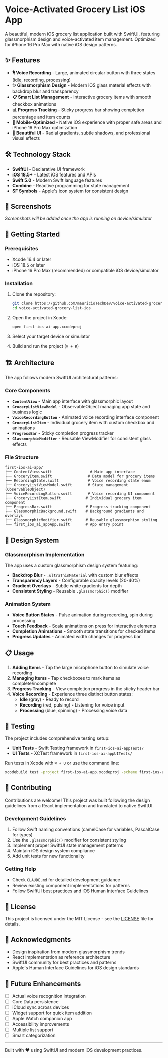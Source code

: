 # Voice-Activated Grocery List iOS App

A beautiful, modern iOS grocery list application built with SwiftUI, featuring glassmorphism design and voice-activated item management. Optimized for iPhone 16 Pro Max with native iOS design patterns.

## ✨ Features

- **🎙️ Voice Recording** - Large, animated circular button with three states (idle, recording, processing)
- **✨ Glassmorphism Design** - Modern iOS glass material effects with backdrop blur and transparency
- **📋 Smart List Management** - Interactive grocery items with smooth checkbox animations
- **📊 Progress Tracking** - Sticky progress bar showing completion percentage and item counts
- **📱 Mobile-Optimized** - Native iOS experience with proper safe areas and iPhone 16 Pro Max optimization
- **🎨 Beautiful UI** - Radial gradients, subtle shadows, and professional visual effects

## 🛠 Technology Stack

- **SwiftUI** - Declarative UI framework
- **iOS 18.5+** - Latest iOS features and APIs
- **Swift 5.0** - Modern Swift language features
- **Combine** - Reactive programming for state management
- **SF Symbols** - Apple's icon system for consistent design

## 📱 Screenshots

*Screenshots will be added once the app is running on device/simulator*

## 🚀 Getting Started

### Prerequisites

- Xcode 16.4 or later
- iOS 18.5 or later
- iPhone 16 Pro Max (recommended) or compatible iOS device/simulator

### Installation

1. Clone the repository:
   ```bash
   git clone https://github.com/mauricioTechDev/voice-activated-grocery-list-ios.git
   cd voice-activated-grocery-list-ios
   ```

2. Open the project in Xcode:
   ```bash
   open first-ios-ai-app.xcodeproj
   ```

3. Select your target device or simulator

4. Build and run the project (`⌘ + R`)

## 🏗 Architecture

The app follows modern SwiftUI architectural patterns:

### Core Components

- **`ContentView`** - Main app interface with glassmorphic layout
- **`GroceryListViewModel`** - ObservableObject managing app state and business logic
- **`VoiceRecordingButton`** - Animated voice recording interface component
- **`GroceryListItem`** - Individual grocery item with custom checkbox and animations
- **`ProgressBar`** - Sticky completion progress tracker
- **`GlassmorphicModifier`** - Reusable ViewModifier for consistent glass effects

### File Structure

```
first-ios-ai-app/
├── ContentView.swift                 # Main app interface
├── GroceryItem.swift                # Data model for grocery items
├── RecordingState.swift             # Voice recording state enum
├── GroceryListViewModel.swift       # State management (ObservableObject)
├── VoiceRecordingButton.swift       # Voice recording UI component
├── GroceryListItem.swift           # Individual grocery item component
├── ProgressBar.swift               # Progress tracking component
├── GlassmorphicBackground.swift    # Background gradients and overlays
├── GlassmorphicModifier.swift      # Reusable glassmorphism styling
└── first_ios_ai_appApp.swift       # App entry point
```

## 🎨 Design System

### Glassmorphism Implementation

The app uses a custom glassmorphism design system featuring:

- **Backdrop Blur** - `.ultraThinMaterial` with custom blur effects
- **Transparency Layers** - Configurable opacity levels (20-40%)
- **Gradient Overlays** - Subtle white gradients for depth
- **Consistent Styling** - Reusable `.glassmorphic()` modifier

### Animation System

- **Voice Button States** - Pulse animation during recording, spin during processing
- **Touch Feedback** - Scale animations on press for interactive elements
- **Completion Animations** - Smooth state transitions for checked items
- **Progress Updates** - Animated width changes for progress bar

## 📋 Usage

1. **Adding Items** - Tap the large microphone button to simulate voice recording
2. **Managing Items** - Tap checkboxes to mark items as complete/incomplete
3. **Progress Tracking** - View completion progress in the sticky header bar
4. **Voice Recording** - Experience three distinct button states:
   - **Idle** (gray) - Ready to record
   - **Recording** (red, pulsing) - Listening for voice input
   - **Processing** (blue, spinning) - Processing voice data

## 🧪 Testing

The project includes comprehensive testing setup:

- **Unit Tests** - Swift Testing framework in `first-ios-ai-appTests/`
- **UI Tests** - XCTest framework in `first-ios-ai-appUITests/`

Run tests in Xcode with `⌘ + U` or use the command line:
```bash
xcodebuild test -project first-ios-ai-app.xcodeproj -scheme first-ios-ai-app -destination 'platform=iOS Simulator,name=iPhone 16 Pro Max'
```

## 🤝 Contributing

Contributions are welcome! This project was built following the design guidelines from a React implementation and translated to native SwiftUI.

### Development Guidelines

1. Follow Swift naming conventions (camelCase for variables, PascalCase for types)
2. Use the `.glassmorphic()` modifier for consistent styling
3. Implement proper SwiftUI state management patterns
4. Maintain iOS design system compliance
5. Add unit tests for new functionality

### Getting Help

- Check `CLAUDE.md` for detailed development guidance
- Review existing component implementations for patterns
- Follow SwiftUI best practices and iOS Human Interface Guidelines

## 📄 License

This project is licensed under the MIT License - see the [LICENSE](LICENSE) file for details.

## 🙏 Acknowledgments

- Design inspiration from modern glassmorphism trends
- React implementation as reference architecture
- SwiftUI community for best practices and patterns
- Apple's Human Interface Guidelines for iOS design standards

## 🔮 Future Enhancements

- [ ] Actual voice recognition integration
- [ ] Core Data persistence
- [ ] iCloud sync across devices
- [ ] Widget support for quick item addition
- [ ] Apple Watch companion app
- [ ] Accessibility improvements
- [ ] Multiple list support
- [ ] Smart categorization

---

Built with ❤️ using SwiftUI and modern iOS development practices.